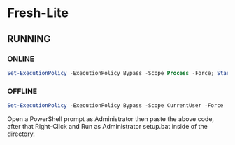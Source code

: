 # Fresh-Lite

## RUNNING

### ONLINE

```powershell
Set-ExecutionPolicy -ExecutionPolicy Bypass -Scope Process -Force; Start-BitsTransfer -Source "https://raw.githubusercontent.com/YurinDoctrine/Fresh-Script-Lite/main/Fresh-Lite/ooshutup.cfg"; [System.Net.ServicePointManager]::SecurityProtocol = [System.Net.ServicePointManager]::SecurityProtocol -bor 3072; Invoke-Expression ((New-Object System.Net.WebClient).DownloadString('https://raw.githubusercontent.com/YurinDoctrine/Fresh-Script-Lite/main/Fresh-Lite/Lite.ps1'))

```

### OFFLINE

```powershell
Set-ExecutionPolicy -ExecutionPolicy Bypass -Scope CurrentUser -Force

```

 Open a PowerShell prompt as Administrator then paste the above code, after that Right-Click and Run as
 Administrator setup.bat inside of the directory.
